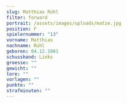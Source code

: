 ```yaml
---
slug: Matthias Rühl
filter: forward
portrait: /assets/images/uploads/matze.jpg
position: F
spielernummer: "13"
vorname: Matthias
nachname: Rühl
geboren: 04.12.1981
schusshand: Links
groesse: ""
gewicht: ""
tore: ""
vorlagen: ""
punkte: ""
strafminuten: ""
---
```

